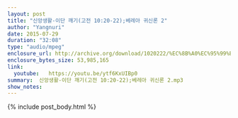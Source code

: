 ```yaml
---
layout: post
title: "신앙생활-이단 깨기(고전 10:20-22);베레아 귀신론 2"
author: "Yangnuri"
date: 2015-07-29
duration: "32:08"
type: "audio/mpeg"
enclosure_url: http://archive.org/download/1020222/%EC%8B%A0%EC%95%99%EC%83%9D%ED%99%9C-%EC%9D%B4%EB%8B%A8%20%EA%B9%A8%EA%B8%B0(%EA%B3%A0%EC%A0%8410;20-22);%EB%B2%A0%EB%A0%88%EC%95%84%20%EA%B7%80%EC%8B%A0%EB%A1%A02.mp3
enclosure_bytes_size: 53,985,165
link:
  youtube:   https://youtu.be/ytf6KxUIBp0
summary:  신앙생활-이단 깨기(고전 10:20-22);베레아 귀신론 2.mp3
show_notes:
---
```


{% include post_body.html %}
